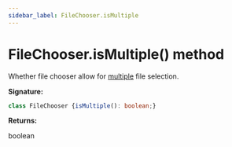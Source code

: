 ```yaml
---
sidebar_label: FileChooser.isMultiple
---
```

# FileChooser.isMultiple() method

Whether file chooser allow for [multiple](https://developer.mozilla.org/en-US/docs/Web/HTML/Element/input/file#attr-multiple) file selection.

**Signature:**

```typescript
class FileChooser {isMultiple(): boolean;}
```
**Returns:**

boolean

